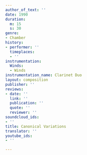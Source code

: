 ```yaml
---
author_of_text: ''
date: 1990
duration:
  m: 15
  s: 30
genre:
- Chamber
history:
- performer: ''
  timeplaces:
  - ''
instrumentation:
  Winds:
  - Winds
instrumentation_name: Clarinet Duo
layout: composition
publisher: ''
reviews:
- date: ''
  link: ''
  publication: ''
  quote: ''
  reviewer: ''
soundcloud_ids:
- ''
title: Canonical Variations
translator: ''
youtube_ids:
- ''

---
```

